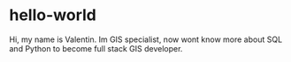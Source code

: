 # hello-world

Hi, my name is Valentin. Im GIS specialist, now wont know more about SQL and Python to become full stack GIS developer.
